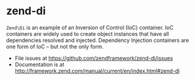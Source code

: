 # zend-di

`Zend\Di` is an example of an Inversion of Control (IoC) container. IoC containers
are widely used to create object instances that have all dependencies resolved
and injected. Dependency Injection containers are one form of IoC – but not the
only form.


- File issues at https://github.com/zendframework/zend-di/issues
- Documentation is at http://framework.zend.com/manual/current/en/index.html#zend-di
